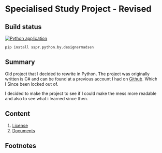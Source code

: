 # Specialised Study Project - Revised
## Build status
[![Python application](https://github.com/KentVejrupMadsen/specialised-study-project.revised.python/actions/workflows/python.yml/badge.svg)](https://github.com/KentVejrupMadsen/specialised-study-project.revised.python/actions/workflows/python.yml)

    pip install sspr.python.by.designermadsen

## Summary
Old project that I decided to rewrite in Python. 
The project was originally written is C# and can be found at a previous account I had on 
[Github](https://github.com/KentMadsen/Rybners-SpecialisedStudyProject). 
Which I Since been locked out of.

I decided to make the project to see if I could make the mess more readable 
and also to see what i learned since then.



## Content
1. [License](License.md)
2. [Documents](docs/readme.md)

## Footnotes

